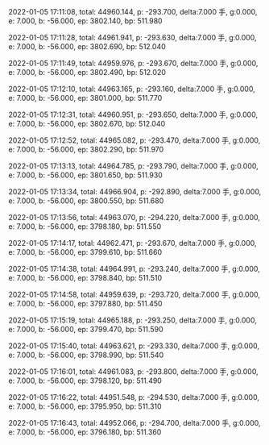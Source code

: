 2022-01-05 17:11:08, total: 44960.144, p: -293.700, delta:7.000 手, g:0.000, e: 7.000, b: -56.000, ep: 3802.140, bp: 511.980

2022-01-05 17:11:28, total: 44961.941, p: -293.630, delta:7.000 手, g:0.000, e: 7.000, b: -56.000, ep: 3802.690, bp: 512.040

2022-01-05 17:11:49, total: 44959.976, p: -293.670, delta:7.000 手, g:0.000, e: 7.000, b: -56.000, ep: 3802.490, bp: 512.020

2022-01-05 17:12:10, total: 44963.165, p: -293.160, delta:7.000 手, g:0.000, e: 7.000, b: -56.000, ep: 3801.000, bp: 511.770

2022-01-05 17:12:31, total: 44960.951, p: -293.650, delta:7.000 手, g:0.000, e: 7.000, b: -56.000, ep: 3802.670, bp: 512.040

2022-01-05 17:12:52, total: 44965.082, p: -293.470, delta:7.000 手, g:0.000, e: 7.000, b: -56.000, ep: 3802.290, bp: 511.970

2022-01-05 17:13:13, total: 44964.785, p: -293.790, delta:7.000 手, g:0.000, e: 7.000, b: -56.000, ep: 3801.650, bp: 511.930

2022-01-05 17:13:34, total: 44966.904, p: -292.890, delta:7.000 手, g:0.000, e: 7.000, b: -56.000, ep: 3800.550, bp: 511.680

2022-01-05 17:13:56, total: 44963.070, p: -294.220, delta:7.000 手, g:0.000, e: 7.000, b: -56.000, ep: 3798.180, bp: 511.550

2022-01-05 17:14:17, total: 44962.471, p: -293.670, delta:7.000 手, g:0.000, e: 7.000, b: -56.000, ep: 3799.610, bp: 511.660

2022-01-05 17:14:38, total: 44964.991, p: -293.240, delta:7.000 手, g:0.000, e: 7.000, b: -56.000, ep: 3798.840, bp: 511.510

2022-01-05 17:14:58, total: 44959.639, p: -293.720, delta:7.000 手, g:0.000, e: 7.000, b: -56.000, ep: 3797.880, bp: 511.450

2022-01-05 17:15:19, total: 44965.188, p: -293.250, delta:7.000 手, g:0.000, e: 7.000, b: -56.000, ep: 3799.470, bp: 511.590

2022-01-05 17:15:40, total: 44963.621, p: -293.330, delta:7.000 手, g:0.000, e: 7.000, b: -56.000, ep: 3798.990, bp: 511.540

2022-01-05 17:16:01, total: 44961.083, p: -293.800, delta:7.000 手, g:0.000, e: 7.000, b: -56.000, ep: 3798.120, bp: 511.490

2022-01-05 17:16:22, total: 44951.548, p: -294.530, delta:7.000 手, g:0.000, e: 7.000, b: -56.000, ep: 3795.950, bp: 511.310

2022-01-05 17:16:43, total: 44952.066, p: -294.700, delta:7.000 手, g:0.000, e: 7.000, b: -56.000, ep: 3796.180, bp: 511.360